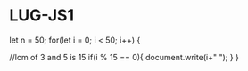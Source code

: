 # LUG-JS1

let n = 50;
for(let i = 0; i < 50; i++)
{

//lcm of 3 and 5 is 15
if(i % 15 == 0){
  document.write(i+" ");
}
}
